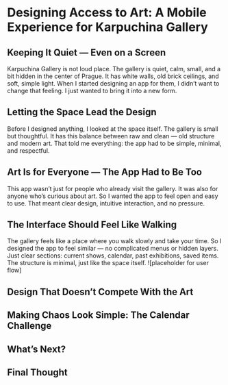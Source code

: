 # Designing Access to Art: A Mobile Experience for Karpuchina Gallery
## Keeping It Quiet — Even on a Screen
Karpuchina Gallery is not loud place. The gallery is quiet, calm, small, and a bit hidden in the center of Prague. It has white walls, old brick ceilings, and soft, simple light. When I started designing an app for them, I didn’t want to change that feeling. I just wanted to bring it into a new form.

## Letting the Space Lead the Design
Before I designed anything, I looked at the space itself. The gallery is small but thoughtful. It has this balance between raw and clean — old structure and modern art. That told me everything: the app had to be simple, minimal, and respectful.

## Art Is for Everyone — The App Had to Be Too
This app wasn’t just for people who already visit the gallery. It was also for anyone who’s curious about art. So I wanted the app to feel open and easy to use. That meant clear design, intuitive interaction, and no pressure.

## The Interface Should Feel Like Walking
The gallery feels like a place where you walk slowly and take your time. So I designed the app to feel similar — no complicated menus or hidden layers. Just clear sections: current shows, calendar, past exhibitions, saved items. The structure is minimal, just like the space itself.
![placeholder for user flow]

## Design That Doesn’t Compete With the Art
## Making Chaos Look Simple: The Calendar Challenge
## What’s Next?
## Final Thought
